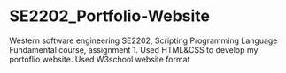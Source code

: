 # SE2202_Portfolio-Website
Western software engineering SE2202, Scripting Programming Language Fundamental course, assignment 1.
Used HTML&CSS to develop  my portoflio website.
Used W3school website format
